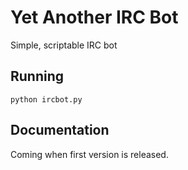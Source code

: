 # Yet Another IRC Bot

Simple, scriptable IRC bot

## Running
`python ircbot.py`

## Documentation
Coming when first version is released.

